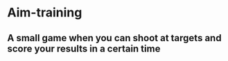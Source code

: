 # Aim-training 
## A small game when you can shoot at targets and score your results in a certain time
